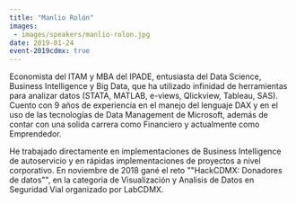 ```yaml
---
title: "Manlio Rolón"
images:
 - images/speakers/manlio-rolon.jpg
date: 2019-01-24
event-2019cdmx: true
---
```


Economista del ITAM y MBA del IPADE, entusiasta del Data Science, Business Intelligence y Big Data, que ha utilizado infinidad de herramientas para analizar datos (STATA, MATLAB, e-views, Qlickview, Tableau, SAS). Cuento con 9 años de experiencia en el manejo del lenguaje DAX y en el uso de las tecnologías de Data Management de Microsoft, además de contar con una solida carrera como Financiero y actualmente como Emprendedor.

He trabajado directamente en implementaciones de Business Intelligence de autoservicio y en rápidas implementaciones de proyectos a nivel corporativo. En noviembre de 2018 gané el reto ""HackCDMX: Donadores de datos"", en la categoria de Visualización y Analisis de Datos en Seguridad Vial organizado por LabCDMX.